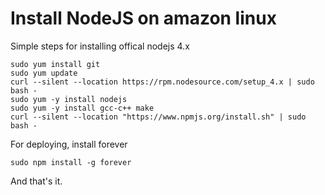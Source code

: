 # Install NodeJS on amazon linux

Simple steps for installing offical nodejs 4.x

```
sudo yum install git
sudo yum update
curl --silent --location https://rpm.nodesource.com/setup_4.x | sudo bash -
sudo yum -y install nodejs
sudo yum -y install gcc-c++ make
curl --silent --location "https://www.npmjs.org/install.sh" | sudo bash -
```

For deploying, install forever

```
sudo npm install -g forever
```

And that's it.
